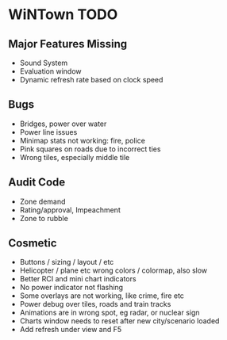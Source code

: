 # WiNTown TODO


## Major Features Missing
- Sound System
- Evaluation window
- Dynamic refresh rate based on clock speed

## Bugs
- Bridges, power over water
- Power line issues
- Minimap stats not working: fire, police
- Pink squares on roads due to incorrect ties
- Wrong tiles, especially middle tile


## Audit Code
- Zone demand
- Rating/approval, Impeachment
- Zone to rubble


## Cosmetic
- Buttons / sizing / layout / etc
- Helicopter / plane etc wrong colors / colormap, also slow
- Better RCI and mini chart indicators
- No power indicator not flashing
- Some overlays are not working, like crime, fire etc
- Power debug over tiles, roads and train tracks
- Animations are in wrong spot, eg radar, or nuclear sign
- Charts window needs to reset after new city/scenario loaded
- Add refresh under view and F5



